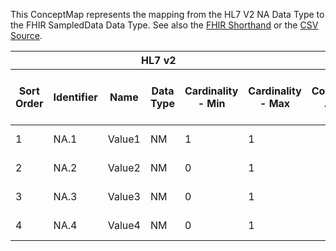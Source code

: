 
This ConceptMap represents the mapping from the HL7 V2 NA Data Type to the FHIR SampledData Data Type. See also the <a href='https://github.com/HL7/v2-to-fhir/blob/master/tank/Datatype NA to SampledData.fsh'>FHIR Shorthand</a> or the <a href='https://github.com/HL7/v2-to-fhir/blob/master/mappings/datatypes/HL7 Data Type - FHIR R4_ NA[SampledData] - Sheet1.csv'>CSV Source</a>.
<table class='grid'><thead>
<tr><th colspan='6'>HL7 v2</th><th colspan='3'>Condition (IF True, args)</th><th colspan='8'>HL7 FHIR</th><th rowspan='2'>Comments</th></tr>
<tr><th title='Rows are listed in sequence of how they appear in the v2 standard. The first column, Sort Order, provides a sort order that can re-create the original v2 standard sequence in case one opts to re-sort/filter the rows.'>Sort Order</th><th title='Contains the formal Data Type Name and Component Sequence according to the base standard using &quot;.&quot; as the delimiter.'>Identifier</th><th title='The formal name of the field in the most current published version.'>Name</th><th title='The data type of the field in the most current published version if not deprecated, otherwise the data type at the time it was deprecated and removed.'>Data Type</th><th title='The V2 min cardinality expressed numerically.'>Cardinality - Min</th><th title='The V2 max cardinality expressed numerically.' style='border-right: 2px'>Cardinality - Max</th><th title='Condition in an easy to read syntax (Computable ANTLR)'>Computable ANTLR</th><th title='Condition in FHIRPath Notation'>Computable FHIRPath</th><th title='Condition expressed in narrative form' style='border-right: 2px'>Narrative</th><th title='An existing FHIR attribute in the target FHIR version.'>FHIR Attribute</th><th title='The FHIR attribute&apos;s data type in the target FHIR version.'>Proposed Extension</th><th title='The proposed FHIR Extension.'>Data Type</th><th title='The FHIR min cardinality expressed numerically.'>Cardinality - Min</th><th title='The FHIR max cardinality expressed numerically.' style='border-right: 2px'>Cardinality - Max</th><th title='The URL to the Data Type Map that is to be used for the attribute in this segment.'>Data Type Mapping</th><th title='The fixed or computed value to assign.'>Vocabulary Mapping<br/>(IS, ID, CE, CEN, CWE)</th><th title='Mapping for terminology tables.'>Assignment</th></tr></thead>
<tbody>
<tr> <td>1</td><td>NA.1</td><td>Value1</td><td>NM</td><td>1</td><td style='border-right: 2px'>1</td><td></td><td></td><td style='border-right: 2px'></td><td></td><td>extension??-NumericArray.value[1]</td><td><a href='https://hl7.org/fhir/R4/datatypes-definitions.html#SampledData.SampledData.decimal'>SampledData.decimal</a></td><td>1</td><td>1</td><td></td><td></td><td></td><td></td></tr>
<tr> <td>2</td><td>NA.2</td><td>Value2</td><td>NM</td><td>0</td><td style='border-right: 2px'>1</td><td></td><td></td><td style='border-right: 2px'></td><td></td><td>extension??-NumericArray.value[2]</td><td><a href='https://hl7.org/fhir/R4/datatypes-definitions.html#SampledData.SampledData.decimal'>SampledData.decimal</a></td><td>0</td><td>1</td><td></td><td></td><td></td><td></td></tr>
<tr> <td>3</td><td>NA.3</td><td>Value3</td><td>NM</td><td>0</td><td style='border-right: 2px'>1</td><td></td><td></td><td style='border-right: 2px'></td><td></td><td>extension??-NumericArray.value[3]</td><td><a href='https://hl7.org/fhir/R4/datatypes-definitions.html#SampledData.SampledData.decimal'>SampledData.decimal</a></td><td>0</td><td>1</td><td></td><td></td><td></td><td></td></tr>
<tr> <td>4</td><td>NA.4</td><td>Value4</td><td>NM</td><td>0</td><td style='border-right: 2px'>1</td><td></td><td></td><td style='border-right: 2px'></td><td></td><td>extension??-NumericArray.value[4]</td><td><a href='https://hl7.org/fhir/R4/datatypes-definitions.html#SampledData.SampledData.decimal'>SampledData.decimal</a></td><td>0</td><td>1</td><td></td><td></td><td></td><td></td></tr>
</tbody></table>
